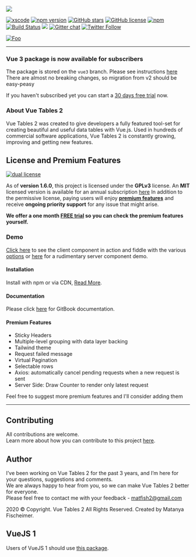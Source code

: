 [![](https://github.com/matfish2/vue-tables-2/blob/master/img/Banner.jpg?raw=true)](https://cp.xscode.com/matfish2/vue-tables-2/)

[![xscode](https://img.shields.io/badge/Available%20on-xs%3Acode-blue?style=?style=plastic&logo=appveyor&logo=data:image/png;base64,iVBORw0KGgoAAAANSUhEUgAAAEAAAABACAMAAACdt4HsAAAAGXRFWHRTb2Z0d2FyZQBBZG9iZSBJbWFnZVJlYWR5ccllPAAAAAZQTFRF////////VXz1bAAAAAJ0Uk5T/wDltzBKAAAAlUlEQVR42uzXSwqAMAwE0Mn9L+3Ggtgkk35QwcnSJo9S+yGwM9DCooCbgn4YrJ4CIPUcQF7/XSBbx2TEz4sAZ2q1RAECBAiYBlCtvwN+KiYAlG7UDGj59MViT9hOwEqAhYCtAsUZvL6I6W8c2wcbd+LIWSCHSTeSAAECngN4xxIDSK9f4B9t377Wd7H5Nt7/Xz8eAgwAvesLRjYYPuUAAAAASUVORK5CYII=)](https://xscode.com/matfish2/vue-tables-2)
[![npm version](https://badge.fury.io/js/vue-tables-2.svg)](https://badge.fury.io/js/vue-tables-2) [![GitHub stars](https://img.shields.io/github/stars/matfish2/vue-tables-2.svg)](https://github.com/matfish2/vue-tables-2/stargazers) [![GitHub license](https://img.shields.io/badge/license-GPLv3-blue.svg)](https://raw.githubusercontent.com/matfish2/vue-tables-2/master/LICENSE) [![npm](https://img.shields.io/npm/dt/vue-tables-2.svg)](https://www.npmjs.com/package/vue-tables-2) [![Build Status](https://travis-ci.org/matfish2/vue-tables-2.svg?branch=master)](https://travis-ci.org/matfish2/vue-tables-2) [![](https://data.jsdelivr.com/v1/package/npm/vue-tables-2/badge)](https://www.jsdelivr.com/package/npm/vue-tables-2) [![Gitter chat](https://badges.gitter.im/gitterHQ/gitter.png)](https://gitter.im/vue-tables-2/Lobby)
[![Twitter Follow](https://img.shields.io/twitter/follow/matfish2?style=social)](https://twitter.com/matfish2)

[![Foo](https://xscode.com/assets/promo-banner.svg)](https://xscode.com/matfish2/vue-tables-2)

----
### Vue 3 package is now available for subscribers
The package is stored on the `vue3` branch.
Please see instructions [here](https://matanya.gitbook.io/vue-tables-2/installation/vue-version-3)
There are almost no breaking changes, so migration from v2 should be easy-peasy

If you haven't subscribed yet you can start a [30 days free trial](https://xscode.com/matfish2/vue-tables-2) now.

### About Vue Tables 2
Vue Tables 2 was created to give developers a fully featured tool-set for creating beautiful and useful data tables with Vue.js. Used in hundreds of commercial software applications, Vue Tables 2 is constantly growing, improving and getting new features.

## License and Premium Features
[![dual license](https://github.com/xscode-resources/promotion-materials/blob/master/assets/Dual-license-badge.gif?raw=true)](https://xscode.com/matfish2/vue-tables-2)

As of **version 1.6.0**, this project is licensed under the **GPLv3** license.
An **MIT** licensed version is available for an annual subscription [here](https://xscode.com/matfish2/vue-tables-2)
In addition to the permissive license, paying users will enjoy **[premium features](#premium-features)** and receive **ongoing priority support** for any issue that might arise.

**We offer a one month [FREE trial](https://xscode.com/matfish2/vue-tables-2) so you can check the premium features yourself.**

### Demo
[Click here](https://jsfiddle.net/matfish2/jfa5t4sm/) to see the client component in action and fiddle with the various [options](https://matanya.gitbook.io/vue-tables-2/options-api)
or [here](https://jsfiddle.net/matfish2/js4bmdbL/) for a rudimentary server component demo.

#### Installation
Install with npm or via CDN, [Read More](https://matanya.gitbook.io/vue-tables-2/installation).

#### Documentation
Please click [here](https://matanya.gitbook.io/vue-tables-2/) for GitBook documentation.

#### Premium Features

* Sticky Headers
* Multiple-level grouping with data layer backing
* Tailwind theme
* Request failed message
* Virtual Pagination
* Selectable rows
* Axios: automatically cancel pending requests when a new request is sent
* Server Side: Draw Counter to render only latest request

Feel free to suggest more premium features and I'll consider adding them

----

## Contributing
All contributions are welcome. <br> Learn more about how you can contribute to this project
 [here](https://github.com/matfish2/vue-tables-2/blob/master/CONTRIBUTING.md).

## Author
I’ve been working on Vue Tables 2 for the past 3 years, and I’m here for your questions, suggestions
and comments.<br> We are always happy to hear from you, so we can
make Vue Tables 2 better for everyone. <br> Please feel free to contact me with your feedback - matfish2@gmail.com <br>

2020 © Copyright. Vue Tables 2 All Rights Reserved.
Created by Matanya Fischeimer.

## VueJS 1
Users of VueJS 1 should use [this package](https://github.com/matfish2/vue-tables).
